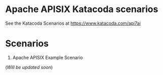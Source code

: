 # Apache APISIX Katacoda scenarios

See the Katacoda Scenarios at https://www.katacoda.com/api7ai

# Scenarios

1. Apache APISIX Example Scenario 

(*Will be updated soon*)
